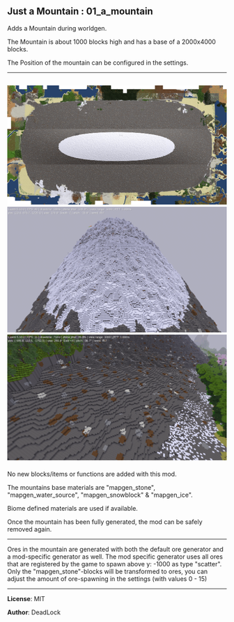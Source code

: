   Just a Mountain  :  01_a_mountain
-----

Adds a Mountain during worldgen.

The Mountain is about 1000 blocks high and has a base of a 2000x4000 blocks.

The Position of the mountain can be configured in the settings.

-----
![Mapview](screenshots/mountain-mapview-small.png)
![Mountain](screenshots/mountain-08.png)
![Mountain](screenshots/mountain-04.png)
-----

No new blocks/items or functions are added with this mod.

The mountains base materials are "mapgen_stone", "mapgen_water_source", "mapgen_snowblock" & "mapgen_ice".

Biome defined materials are used if available.

Once the mountain has been fully generated, the mod can be safely removed again.

-----

Ores in the mountain are generated with both the default ore generator and a mod-specific generator as well. 
The mod specific generator uses all ores that are registered by the game to spawn above y: -1000 as type "scatter". 
Only the "mapgen_stone"-blocks will be transformed to ores, you can adjust the amount of ore-spawning in the settings (with values 0 - 15)

-----

**License**: MIT

**Author**: DeadLock

